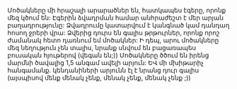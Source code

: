 Մոծակները մի հրաշալի արարածներ են, հատկապես էգերը, որոնք մեզ կծում են:   Էգերին ձվադրման համար անհրաժեշտ է մեր արյան բաղադրությունը: Ձվադրումը կատարվում է կանգնած կամ դանդաղ հոսող ջրերի վրա: Ձվերից դուրս են գալիս թրթուրներ, որոնք որոշ ժամանակ հետո դառնում եմ մոծակներ:
Ի դեպ, արու մոծակները մեզ նեղություն չեն տալիս, նրանք սնվում են բացառապես բուսական հյութերով (վեգան են;))
Մոծակները ծծում են  իրենց մարմնի ծավալից 1,5 անգամ ավելի արյուն:
ԵՎ մի մխիթարիչ հանգամանք.  կենդանիների արյունն էլ է նրանց դուր գալիս (այսպիսով մենք մենակ չենք, մենակ չենք, մենակ չենք ;))
